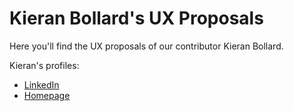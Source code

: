 # Kieran Bollard's UX Proposals

Here you'll find the UX proposals of our contributor Kieran Bollard.

Kieran's profiles:
- [LinkedIn](https://www.linkedin.com/in/kieran-bollard/)
- [Homepage](https://www.kieranbollard.com/)

